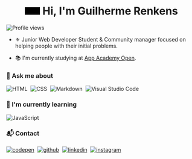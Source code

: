 <h1 align="center"><video src="https://media.tenor.com/Wx9IEmZZXSoAAAAi/hi.gif" autoplay loop height="20px"></video> Hi, I'm Guilherme Renkens</h1>
<p align="left"> <img src="https://komarev.com/ghpvc/?username=renkensg&color=blue" alt="Profile views" /></p>

- ⚜️ Junior Web Developer Student & Community manager focused on helping people with their initial problems.

- 📚 I'm currently studying at [App Academy Open](https://github.com/appacademy).

### 💬 Ask me about

![HTML](https://img.shields.io/badge/-HTML-05122A?style=flat&logo=HTML5)&nbsp; ![CSS](https://img.shields.io/badge/-CSS-05122A?style=flat&logo=CSS3&logoColor=1572B6)&nbsp; ![Markdown](https://img.shields.io/badge/-Markdown-05122A?style=flat&logo=markdown)&nbsp; ![Visual Studio Code](https://img.shields.io/badge/-Visual%20Studio%20Code-05122A?style=flat&logo=visual-studio-code&logoColor=007ACC)&nbsp;

### 🌱 I'm currently learning

![JavaScript](https://img.shields.io/badge/-JavaScript-05122A?style=flat&logo=javascript)&nbsp;

### 📬 Contact

<p align="left">
<a href="https://codepen.io/renkensg" target="_blank">
  <img align="center" src="https://img.shields.io/badge/-renkensg-05122A?style=flat&logo=codepen" alt="codepen"/></a>&nbsp;
<a href="https://github.com/Renkensg" target="_blank">
  <img align="center" src="https://img.shields.io/badge/-renkensg-05122A?style=flat&logo=github" alt="github"/></a>&nbsp;
<a href="https://www.linkedin.com/in/guilherme-renkens-22b573186/" target="_blank">
  <img align="center" src="https://img.shields.io/badge/-renkensg-05122A?style=flat&logo=linkedin" alt="linkedin"/></a>&nbsp;
<a href="https://www.instagram.com/renkensg/" target="_blank">
 <img align="center" src="https://img.shields.io/badge/-renkensg-05122A?style=flat&logo=instagram" alt="instagram"/></a>&nbsp;
</p>

<!-- <p align="right">
<img width="460em" src="https://github-readme-stats.vercel.app/api?username=renkensg&show_icons=true&theme=vision-friendly-dark" alt="renkensg's stats"/>
<img width="460em" src="https://github-readme-stats.vercel.app/api/top-langs/?username=renkensg&layout=compact&theme=vision-friendly-dark" alt="renkensg's most languages"/>
</p> -->

<!-- ## ⚙️ &nbsp;GitHub Analytics

<p align="right">
<img width="460em" src="https://github-readme-stats.vercel.app/api?username=renkensg&show_icons=true&theme=vision-friendly-dark" alt="renkensg's stats"/>
<img width="460em" src="https://github-readme-stats.vercel.app/api/top-langs/?username=renkensg&layout=compact&theme=vision-friendly-dark" alt="renkensg's most languages"/>
</p> -->

<!-- Here are some ideas to get you started:

- 🔭 I’m currently working on ...
- 🌱 I’m currently learning ...
- 👯 I’m looking to collaborate on ...
- 🤔 I’m looking for help with ...
- 💬 Ask me about ...
- 📫 How to reach me: ...
- 😄 Pronouns: ...
- ⚡ Fun fact: ... -->

<!-- ## 🛠 &nbsp;Tech Stack

![JavaScript](https://img.shields.io/badge/-JavaScript-05122A?style=flat&logo=javascript)&nbsp;
![Node.js](https://img.shields.io/badge/-Node.js-05122A?style=flat&logo=node.js)&nbsp;
![HTML](https://img.shields.io/badge/-HTML-05122A?style=flat&logo=HTML5)&nbsp;
![CSS](https://img.shields.io/badge/-CSS-05122A?style=flat&logo=CSS3&logoColor=1572B6)&nbsp;
![React](https://img.shields.io/badge/-React-05122A?style=flat&logo=react)&nbsp;
![Git](https://img.shields.io/badge/-Git-05122A?style=flat&logo=git)&nbsp;
![GitHub](https://img.shields.io/badge/-GitHub-05122A?style=flat&logo=github)&nbsp;
![Markdown](https://img.shields.io/badge/-Markdown-05122A?style=flat&logo=markdown)&nbsp;
![Visual Studio Code](https://img.shields.io/badge/-Visual%20Studio%20Code-05122A?style=flat&logo=visual-studio-code&logoColor=007ACC)&nbsp;
![PostgreSQL](https://img.shields.io/badge/-PostgreSQL-05122A?style=flat&logo=postgresql)&nbsp;
![SQLite](https://img.shields.io/badge/-SQLite-05122A?style=flat&logo=sqlite)&nbsp;

<br><br> -->

<!-- ## ⚙️ &nbsp;GitHub Analytics

<p align="left">
<img width="530em" src="https://github-readme-stats.vercel.app/api?username=renkensg&show_icons=true&theme=vision-friendly-dark" alt="maykbrito's stats"/>
<img width="530em" src="https://github-readme-stats.vercel.app/api/top-langs/?username=renkensg&layout=compact&theme=vision-friendly-dark" alt="maykbrito's most languages"/>
</p> -->
